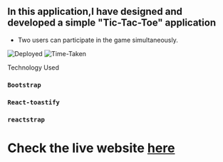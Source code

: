 ## In this application,I have designed and developed a simple "Tic-Tac-Toe" application

- Two users can participate in the game simultaneously.

![Deployed](https://img.shields.io/badge/Deployed-Yes-green)
![Time-Taken](https://img.shields.io/badge/Time--Taken-15hrs-brightgreen)

Technology Used

### `Bootstrap` 
### `React-toastify  ` 
### `reactstrap` 

# Check the live website [here](https://tictactoe-reactjs-js.netlify.app/ "Tic-Tac-Toe")


